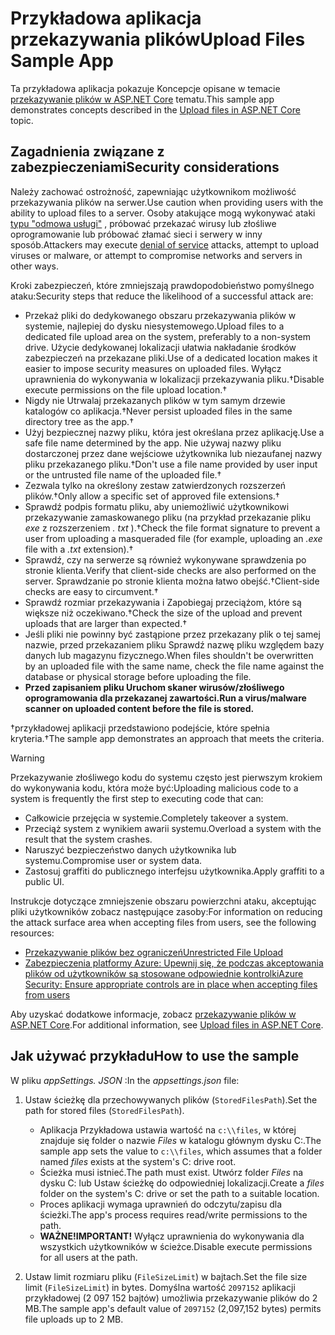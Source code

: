 # <a name="upload-files-sample-app"></a><span data-ttu-id="03998-101">Przykładowa aplikacja przekazywania plików</span><span class="sxs-lookup"><span data-stu-id="03998-101">Upload Files Sample App</span></span>

<span data-ttu-id="03998-102">Ta przykładowa aplikacja pokazuje Koncepcje opisane w temacie [przekazywanie plików w ASP.NET Core](https://docs.microsoft.com/aspnet/core/mvc/models/file-uploads) tematu.</span><span class="sxs-lookup"><span data-stu-id="03998-102">This sample app demonstrates concepts described in the [Upload files in ASP.NET Core](https://docs.microsoft.com/aspnet/core/mvc/models/file-uploads) topic.</span></span>

## <a name="security-considerations"></a><span data-ttu-id="03998-103">Zagadnienia związane z zabezpieczeniami</span><span class="sxs-lookup"><span data-stu-id="03998-103">Security considerations</span></span>

<span data-ttu-id="03998-104">Należy zachować ostrożność, zapewniając użytkownikom możliwość przekazywania plików na serwer.</span><span class="sxs-lookup"><span data-stu-id="03998-104">Use caution when providing users with the ability to upload files to a server.</span></span> <span data-ttu-id="03998-105">Osoby atakujące mogą wykonywać ataki [typu "odmowa usługi"](/windows-hardware/drivers/ifs/denial-of-service) , próbować przekazać wirusy lub złośliwe oprogramowanie lub próbować złamać sieci i serwery w inny sposób.</span><span class="sxs-lookup"><span data-stu-id="03998-105">Attackers may execute [denial of service](/windows-hardware/drivers/ifs/denial-of-service) attacks, attempt to upload viruses or malware, or attempt to compromise networks and servers in other ways.</span></span>

<span data-ttu-id="03998-106">Kroki zabezpieczeń, które zmniejszają prawdopodobieństwo pomyślnego ataku:</span><span class="sxs-lookup"><span data-stu-id="03998-106">Security steps that reduce the likelihood of a successful attack are:</span></span>

* <span data-ttu-id="03998-107">Przekaż pliki do dedykowanego obszaru przekazywania plików w systemie, najlepiej do dysku niesystemowego.</span><span class="sxs-lookup"><span data-stu-id="03998-107">Upload files to a dedicated file upload area on the system, preferably to a non-system drive.</span></span> <span data-ttu-id="03998-108">Użycie dedykowanej lokalizacji ułatwia nakładanie środków zabezpieczeń na przekazane pliki.</span><span class="sxs-lookup"><span data-stu-id="03998-108">Use of a dedicated location makes it easier to impose security measures on uploaded files.</span></span> <span data-ttu-id="03998-109">Wyłącz uprawnienia do wykonywania w lokalizacji przekazywania pliku.&dagger;</span><span class="sxs-lookup"><span data-stu-id="03998-109">Disable execute permissions on the file upload location.&dagger;</span></span>
* <span data-ttu-id="03998-110">Nigdy nie Utrwalaj przekazanych plików w tym samym drzewie katalogów co aplikacja.&dagger;</span><span class="sxs-lookup"><span data-stu-id="03998-110">Never persist uploaded files in the same directory tree as the app.&dagger;</span></span>
* <span data-ttu-id="03998-111">Użyj bezpiecznej nazwy pliku, która jest określana przez aplikację.</span><span class="sxs-lookup"><span data-stu-id="03998-111">Use a safe file name determined by the app.</span></span> <span data-ttu-id="03998-112">Nie używaj nazwy pliku dostarczonej przez dane wejściowe użytkownika lub niezaufanej nazwy pliku przekazanego pliku.&dagger;</span><span class="sxs-lookup"><span data-stu-id="03998-112">Don't use a file name provided by user input or the untrusted file name of the uploaded file.&dagger;</span></span>
* <span data-ttu-id="03998-113">Zezwala tylko na określony zestaw zatwierdzonych rozszerzeń plików.&dagger;</span><span class="sxs-lookup"><span data-stu-id="03998-113">Only allow a specific set of approved file extensions.&dagger;</span></span>
* <span data-ttu-id="03998-114">Sprawdź podpis formatu pliku, aby uniemożliwić użytkownikowi przekazywanie zamaskowanego pliku (na przykład przekazanie pliku *exe* z rozszerzeniem *. txt* ).&dagger;</span><span class="sxs-lookup"><span data-stu-id="03998-114">Check the file format signature to prevent a user from uploading a masqueraded file (for example, uploading an *.exe* file with a *.txt* extension).&dagger;</span></span>
* <span data-ttu-id="03998-115">Sprawdź, czy na serwerze są również wykonywane sprawdzenia po stronie klienta.</span><span class="sxs-lookup"><span data-stu-id="03998-115">Verify that client-side checks are also performed on the server.</span></span> <span data-ttu-id="03998-116">Sprawdzanie po stronie klienta można łatwo obejść.&dagger;</span><span class="sxs-lookup"><span data-stu-id="03998-116">Client-side checks are easy to circumvent.&dagger;</span></span>
* <span data-ttu-id="03998-117">Sprawdź rozmiar przekazywania i Zapobiegaj przeciążom, które są większe niż oczekiwano.&dagger;</span><span class="sxs-lookup"><span data-stu-id="03998-117">Check the size of the upload and prevent uploads that are larger than expected.&dagger;</span></span>
* <span data-ttu-id="03998-118">Jeśli pliki nie powinny być zastąpione przez przekazany plik o tej samej nazwie, przed przekazaniem pliku Sprawdź nazwę pliku względem bazy danych lub magazynu fizycznego.</span><span class="sxs-lookup"><span data-stu-id="03998-118">When files shouldn't be overwritten by an uploaded file with the same name, check the file name against the database or physical storage before uploading the file.</span></span>
* <span data-ttu-id="03998-119">**Przed zapisaniem pliku Uruchom skaner wirusów/złośliwego oprogramowania dla przekazanej zawartości.**</span><span class="sxs-lookup"><span data-stu-id="03998-119">**Run a virus/malware scanner on uploaded content before the file is stored.**</span></span>

<span data-ttu-id="03998-120">&dagger;przykładowej aplikacji przedstawiono podejście, które spełnia kryteria.</span><span class="sxs-lookup"><span data-stu-id="03998-120">&dagger;The sample app demonstrates an approach that meets the criteria.</span></span>

> [!WARNING]
> <span data-ttu-id="03998-121">Przekazywanie złośliwego kodu do systemu często jest pierwszym krokiem do wykonywania kodu, która może być:</span><span class="sxs-lookup"><span data-stu-id="03998-121">Uploading malicious code to a system is frequently the first step to executing code that can:</span></span>
>
> * <span data-ttu-id="03998-122">Całkowicie przejęcia w systemie.</span><span class="sxs-lookup"><span data-stu-id="03998-122">Completely takeover a system.</span></span>
> * <span data-ttu-id="03998-123">Przeciąż system z wynikiem awarii systemu.</span><span class="sxs-lookup"><span data-stu-id="03998-123">Overload a system with the result that the system crashes.</span></span>
> * <span data-ttu-id="03998-124">Naruszyć bezpieczeństwo danych użytkownika lub systemu.</span><span class="sxs-lookup"><span data-stu-id="03998-124">Compromise user or system data.</span></span>
> * <span data-ttu-id="03998-125">Zastosuj graffiti do publicznego interfejsu użytkownika.</span><span class="sxs-lookup"><span data-stu-id="03998-125">Apply graffiti to a public UI.</span></span>
>
> <span data-ttu-id="03998-126">Instrukcje dotyczące zmniejszenie obszaru powierzchni ataku, akceptując pliki użytkowników zobacz następujące zasoby:</span><span class="sxs-lookup"><span data-stu-id="03998-126">For information on reducing the attack surface area when accepting files from users, see the following resources:</span></span>
>
> * [<span data-ttu-id="03998-127">Przekazywanie plików bez ograniczeń</span><span class="sxs-lookup"><span data-stu-id="03998-127">Unrestricted File Upload</span></span>](https://www.owasp.org/index.php/Unrestricted_File_Upload)
> * [<span data-ttu-id="03998-128">Zabezpieczenia platformy Azure: Upewnij się, że podczas akceptowania plików od użytkowników są stosowane odpowiednie kontrolki</span><span class="sxs-lookup"><span data-stu-id="03998-128">Azure Security: Ensure appropriate controls are in place when accepting files from users</span></span>](/azure/security/azure-security-threat-modeling-tool-input-validation#controls-users)

<span data-ttu-id="03998-129">Aby uzyskać dodatkowe informacje, zobacz [przekazywanie plików w ASP.NET Core](https://docs.microsoft.com/aspnet/core/mvc/models/file-uploads).</span><span class="sxs-lookup"><span data-stu-id="03998-129">For additional information, see [Upload files in ASP.NET Core](https://docs.microsoft.com/aspnet/core/mvc/models/file-uploads).</span></span>

## <a name="how-to-use-the-sample"></a><span data-ttu-id="03998-130">Jak używać przykładu</span><span class="sxs-lookup"><span data-stu-id="03998-130">How to use the sample</span></span>

<span data-ttu-id="03998-131">W pliku *appSettings. JSON* :</span><span class="sxs-lookup"><span data-stu-id="03998-131">In the *appsettings.json* file:</span></span>

1. <span data-ttu-id="03998-132">Ustaw ścieżkę dla przechowywanych plików (`StoredFilesPath`).</span><span class="sxs-lookup"><span data-stu-id="03998-132">Set the path for stored files (`StoredFilesPath`).</span></span>

   * <span data-ttu-id="03998-133">Aplikacja Przykładowa ustawia wartość na `c:\\files`, w której znajduje się folder o nazwie *Files* w katalogu głównym dysku C:.</span><span class="sxs-lookup"><span data-stu-id="03998-133">The sample app sets the value to `c:\\files`, which assumes that a folder named *files* exists at the system's C: drive root.</span></span>
   * <span data-ttu-id="03998-134">Ścieżka musi istnieć.</span><span class="sxs-lookup"><span data-stu-id="03998-134">The path must exist.</span></span> <span data-ttu-id="03998-135">Utwórz folder *Files* na dysku C: lub Ustaw ścieżkę do odpowiedniej lokalizacji.</span><span class="sxs-lookup"><span data-stu-id="03998-135">Create a *files* folder on the system's C: drive or set the path to a suitable location.</span></span>
   * <span data-ttu-id="03998-136">Proces aplikacji wymaga uprawnień do odczytu/zapisu dla ścieżki.</span><span class="sxs-lookup"><span data-stu-id="03998-136">The app's process requires read/write permissions to the path.</span></span>
   * <span data-ttu-id="03998-137">**WAŻNE!**</span><span class="sxs-lookup"><span data-stu-id="03998-137">**IMPORTANT!**</span></span> <span data-ttu-id="03998-138">Wyłącz uprawnienia do wykonywania dla wszystkich użytkowników w ścieżce.</span><span class="sxs-lookup"><span data-stu-id="03998-138">Disable execute permissions for all users at the path.</span></span>

1. <span data-ttu-id="03998-139">Ustaw limit rozmiaru pliku (`FileSizeLimit`) w bajtach.</span><span class="sxs-lookup"><span data-stu-id="03998-139">Set the file size limit (`FileSizeLimit`) in bytes.</span></span> <span data-ttu-id="03998-140">Domyślna wartość `2097152` aplikacji przykładowej (2 097 152 bajtów) umożliwia przekazywanie plików do 2 MB.</span><span class="sxs-lookup"><span data-stu-id="03998-140">The sample app's default value of `2097152` (2,097,152 bytes) permits file uploads up to 2 MB.</span></span>
